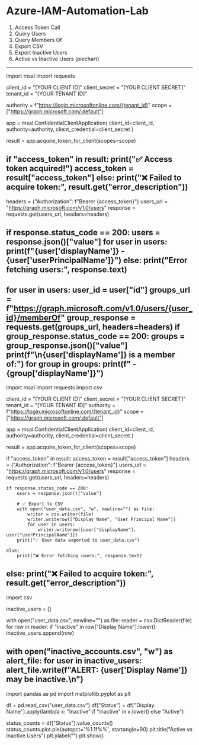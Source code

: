 # Azure-IAM-Automation-Lab
1. Access Token Call
2. Query Users
3. Query Members Of
4. Export CSV
5. Export Inactive Users
6. Active vs Inactive Users (piechart)

----------------------------------------
import msal
import requests

client_id = "[YOUR CLIENT ID]"
client_secret = "[YOUR CLIENT SECRET]"
tenant_id = "[YOUR TENANT ID]"

authority = f"https://login.microsoftonline.com/{tenant_id}"
scope = ["https://graph.microsoft.com/.default"]

app = msal.ConfidentialClientApplication(
    client_id=client_id,
    authority=authority,
    client_credential=client_secret
)

result = app.acquire_token_for_client(scopes=scope)

if "access_token" in result:
    print("✅ Access token acquired!")
    access_token = result["access_token"]
else:
    print("❌ Failed to acquire token:", result.get("error_description"))
----------------------------------------
headers = {"Authorization": f"Bearer {access_token}"}
users_url = "https://graph.microsoft.com/v1.0/users"
response = requests.get(users_url, headers=headers)

if response.status_code == 200:
    users = response.json()["value"]
    for user in users:
        print(f"{user['displayName']} - {user['userPrincipalName']}")
else:
    print("Error fetching users:", response.text)
----------------------------------------
for user in users:
    user_id = user["id"]
    groups_url = f"https://graph.microsoft.com/v1.0/users/{user_id}/memberOf"
    group_response = requests.get(groups_url, headers=headers)
    if group_response.status_code == 200:
        groups = group_response.json()["value"]
        print(f"\n{user['displayName']} is a member of:")
        for group in groups:
            print(f" - {group['displayName']}")
----------------------------------------
import msal
import requests
import csv

client_id = "[YOUR CLIENT ID]"
client_secret = "[YOUR CLIENT SECRET]"
tenant_id = "[YOUR TENANT ID]"
authority = f"https://login.microsoftonline.com/{tenant_id}"
scope = ["https://graph.microsoft.com/.default"]

app = msal.ConfidentialClientApplication(
    client_id=client_id,
    authority=authority,
    client_credential=client_secret
)

result = app.acquire_token_for_client(scopes=scope)

if "access_token" in result:
    access_token = result["access_token"]
    headers = {"Authorization": f"Bearer {access_token}"}
    users_url = "https://graph.microsoft.com/v1.0/users"
    response = requests.get(users_url, headers=headers)

    if response.status_code == 200:
        users = response.json()["value"]

        # ✅ Export to CSV
        with open("user_data.csv", "w", newline="") as file:
            writer = csv.writer(file)
            writer.writerow(["Display Name", "User Principal Name"])
            for user in users:
                writer.writerow([user["displayName"], user["userPrincipalName"]])
        print("✅ User data exported to user_data.csv")

    else:
        print("❌ Error fetching users:", response.text)
else:
    print("❌ Failed to acquire token:", result.get("error_description"))
----------------------------------------
import csv

inactive_users = []

with open("user_data.csv", newline="") as file:
    reader = csv.DictReader(file)
    for row in reader:
        if "inactive" in row["Display Name"].lower():
            inactive_users.append(row)

with open("inactive_accounts.csv", "w") as alert_file:
    for user in inactive_users:
        alert_file.write(f"ALERT: {user['Display Name']} may be inactive.\n")
----------------------------------------
import pandas as pd
import matplotlib.pyplot as plt

df = pd.read_csv("user_data.csv")
df["Status"] = df["Display Name"].apply(lambda x: "Inactive" if "inactive" in x.lower() else "Active")

status_counts = df["Status"].value_counts()
status_counts.plot.pie(autopct='%1.1f%%', startangle=90)
plt.title("Active vs Inactive Users")
plt.ylabel("")
plt.show()
